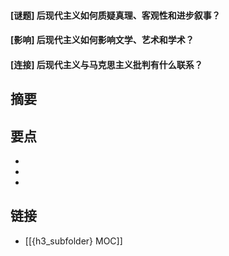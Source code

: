 #### [谜题] 后现代主义如何质疑真理、客观性和进步叙事？


#### [影响] 后现代主义如何影响文学、艺术和学术？


#### [连接] 后现代主义与马克思主义批判有什么联系？


## 摘要


## 要点

- 
- 
- 

## 链接

- [[{h3_subfolder} MOC]]
